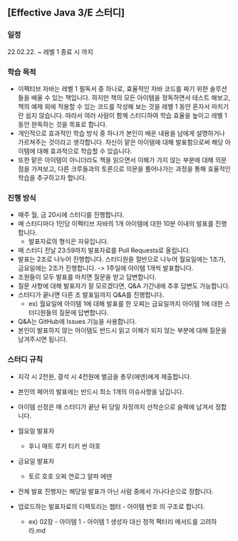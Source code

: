 ## [Effective Java 3/E 스터디]

### 일정
22.02.22. ~ 레벨 1 종료 시 까지

### 학습 목적
- 이펙티브 자바는 레벨 1 필독서 중 하나로, 효율적인 자바 코드를 짜기 위한 솔루션들을 배울 수 있는 책입니다. 하지만 책의 모든 아이템을 정독하면서 테스트 해보고, 책의 예제 외에 적용할 수 있는 코드를 작성해 보는 것을 레벨 1 동안 혼자서 마치기란 쉽지 않습니다. 따라서 여러 사람이 함께 스터디하여 학습 효율을 높이고 레벨 1 동안 완독하는 것을 목표로 합니다.
- 개인적으로 효과적인 학습 방식 중 하나가 본인이 배운 내용을 남에게 설명하거나 가르쳐주는 것이라고 생각합니다. 자신이 맡은 아이템에 대해 발표함으로써 해당 아이템에 대해 효과적으로 학습할 수 있습니다.
- 또한 맡은 아이템이 아니더라도 책을 읽으면서 이해가 가지 않는 부분에 대해 의문점을 가져보고, 다른 크루들과의 토론으로 의문을 풀어나가는 과정을 통해 효율적인 학습을 추구하고자 합니다.

### 진행 방식
- 매주 월, 금 20시에 스터디를 진행합니다.
- 매 스터디마다 1인당 이펙티브 자바의 1개 아이템에 대한 10분 이내의 발표를 진행합니다.
  - 발표자료의 형식은 자유입니다.
- 매 스터디 전날 23:59까지 발표자료를 Pull Requests로 올립니다.
- 발표는 2조로 나누어 진행합니다. 스터디원을 절반으로 나누어 월요일에는 1조가, 금요일에는 2조가 진행합니다. -> 1주일에 아이템 1개씩 발표합니다.
- 조원들이 모두 발표를 마치면 질문을 받고 답변합니다.
- 질문 사항에 대해 발표자가 잘 모르겠다면, Q&A 기간내에 추후 답변도 가능합니다.
- 스터디가 끝나면 다른 조 발표일까지 Q&A를 진행합니다.
  - ex) 월요일에 아이템 1에 대해 발표를 한 오찌는 금요일까지 아이템 1에 대한 스터디원들의 질문에 답변합니다.
- Q&A는 GitHub에 Issues 기능을 사용합니다.
- 본인이 발표하지 않는 아이템도 반드시 읽고 이해가 되지 않는 부분에 대해 질문을 남겨주시면 됩니다.

### 스터디 규칙
- 지각 시 2천원, 결석 시 4천원에 벌금을 총무(에덴)에게 제출합니다.
- 본인의 페어의 발표에는 반드시 최소 1개의 이슈사항을 남깁니다.
- 아이템 선정은 매 스터디가 끝난 뒤 당일 자정까지 선착순으로 슬랙에 남겨서 정합니다.
- 월요일 발표자
  - 후니 매트 루키 티키 썬 야호

- 금요일 발표자
  - 토르 호호 오찌 연로그 알파 에덴

- 전체 발표 진행자는 해당일 발표가 아닌 사람 중에서 가나다순으로 정합니다.
- 업로드하는 발표자료의 디렉토리는 챕터 - 아이템 번호 의 구조로 합니다.
  - ex) 02장 - 아이템 1 - 아이템 1 생성자 대신 정적 팩터리 메서드를 고려하라.md
